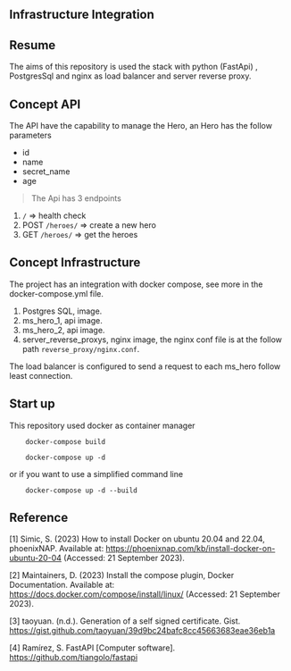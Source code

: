 ## Infrastructure Integration


## Resume

The aims of this repository is used the stack with python (FastApi) , PostgresSql and nginx as load balancer and server reverse proxy.

## Concept API

The API have the capability to manage the Hero, an Hero has the follow parameters

- id
- name
- secret_name
- age

> The Api has 3 endpoints

1. `/`  => health check
2. POST `/heroes/` => create a new hero
3. GET `/heroes/` => get the heroes


## Concept Infrastructure

The project has an integration with docker compose, see more in the docker-compose.yml file.

1. Postgres SQL, image.
2. ms_hero_1, api image.
3. ms_hero_2, api image.
4. server_reverse_proxys, nginx image, the nginx conf file is at the follow path `reverse_proxy/nginx.conf`.

The load balancer is configured to send a request to each ms_hero follow least connection.

## Start up

This repository used docker as container manager

```
    docker-compose build
```

```
    docker-compose up -d
```


or if you want to use a simplified command line 

```
    docker-compose up -d --build
```



## Reference 

[1] Simic, S. (2023) How to install Docker on ubuntu 20.04 and 22.04, phoenixNAP. Available at: https://phoenixnap.com/kb/install-docker-on-ubuntu-20-04 (Accessed: 21 September 2023). 


[2] Maintainers, D. (2023) Install the compose plugin, Docker Documentation. Available at: https://docs.docker.com/compose/install/linux/ (Accessed: 21 September 2023). 

[3] taoyuan. (n.d.). Generation of a self signed certificate. Gist. https://gist.github.com/taoyuan/39d9bc24bafc8cc45663683eae36eb1a 

[4] Ramírez, S. FastAPI [Computer software]. https://github.com/tiangolo/fastapi
